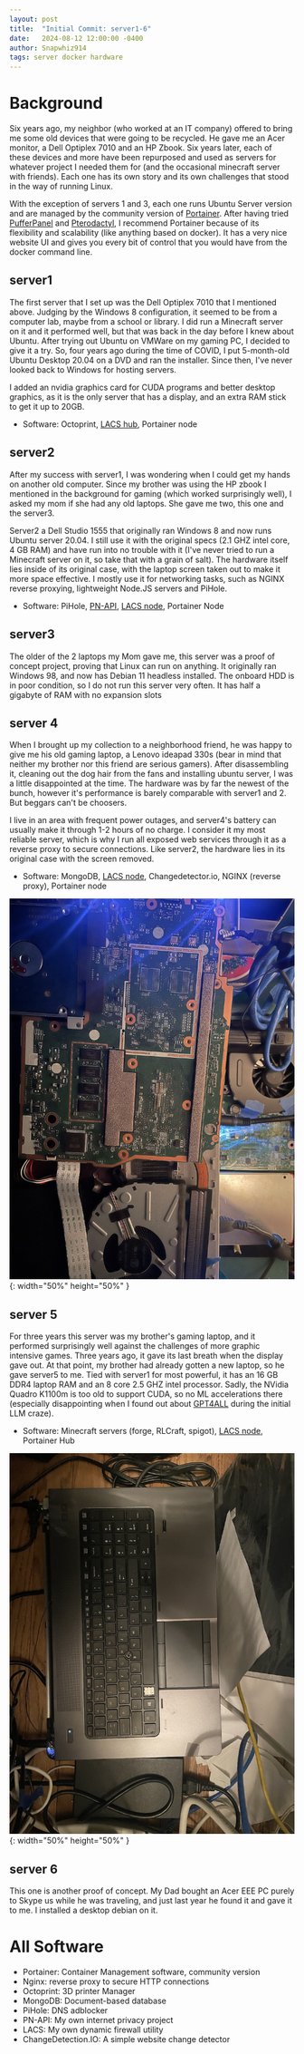 ```yaml
---
layout: post
title:  "Initial Commit: server1-6"
date:   2024-08-12 12:00:00 -0400
author: Snapwhiz914
tags: server docker hardware
---
```


# Background

Six years ago, my neighbor (who worked at an IT company) offered to bring me some old devices that were going to be recycled. He gave me an Acer monitor, a Dell Optiplex 7010 and an HP Zbook. Six years later, each of these devices and more have been repurposed and used as servers for whatever project I needed them for (and the occasional minecraft server with friends). Each one has its own story and its own challenges that stood in the way of running Linux.

With the exception of servers 1 and 3, each one runs Ubuntu Server version and are managed by the community version of [Portainer](https://www.portainer.io/). After having tried [PufferPanel](https://www.pufferpanel.com/) and [Pterodactyl](https://pterodactyl.io/), I recommend Portainer because of its flexibility and scalability (like anything based on docker). It has a very nice website UI and gives you every bit of control that you would have from the docker command line.

## server1

The first server that I set up was the Dell Optiplex 7010 that I mentioned above. Judging by the Windows 8 configuration, it seemed to be from a computer lab, maybe from a school or library. I did run a Minecraft server on it and it performed well, but that was back in the day before I knew about Ubuntu. After trying out Ubuntu on VMWare on my gaming PC, I decided to give it a try. So, four years ago during the time of COVID, I put 5-month-old Ubuntu Desktop 20.04 on a DVD and ran the installer. Since then, I've never looked back to Windows for hosting servers.

I added an nvidia graphics card for CUDA programs and better desktop graphics, as it is the only server that has a display, and an extra RAM stick to get it up to 20GB.

 - Software: Octoprint, [LACS hub](https://github.com/Snapwhiz914/LACS), Portainer node

## server2

After my success with server1, I was wondering when I could get my hands on another old computer. Since my brother was using the HP zbook I mentioned in the background for gaming (which worked surprisingly well), I asked my mom if she had any old laptops. She gave me two, this one and the server3.

Server2 a Dell Studio 1555 that originally ran Windows 8 and now runs Ubuntu server 20.04. I still use it with the original specs (2.1 GHZ intel core, 4 GB RAM) and have run into no trouble with it (I've never tried to run a Minecraft server on it, so take that with a grain of salt). The hardware itself lies inside of its original case, with the laptop screen taken out to make it more space effective. I mostly use it for networking tasks, such as NGINX reverse proxying, lightweight Node.JS servers and PiHole.

 - Software: PiHole, [PN-API](https://github.com/Snapwhiz914/PN-API), [LACS node](https://github.com/Snapwhiz914/LACS-node), Portainer Node

## server3

The older of the 2 laptops my Mom gave me, this server was a proof of concept project, proving that Linux can run on anything. It originally ran Windows 98, and now has Debian 11 headless installed. The onboard HDD is in poor condition, so I do not run this server very often. It has half a gigabyte of RAM with no expansion slots

## server 4

When I brought up my collection to a neighborhood friend, he was happy to give me his old gaming laptop, a Lenovo ideapad 330s (bear in mind that neither my brother nor this friend are serious gamers). After disassembling it, cleaning out the dog hair from the fans and installing ubuntu server, I was a little disappointed at the time. The hardware was by far the newest of the bunch, however it's performance is barely comparable with server1 and 2. But beggars can't be choosers.

I live in an area with frequent power outages, and server4's battery can usually make it through 1-2 hours of no charge. I consider it my most reliable server, which is why I run all exposed web services through it as a reverse proxy to secure connections. Like server2, the hardware lies in its original case with the screen removed.

 - Software: MongoDB, [LACS node](https://github.com/Snapwhiz914/LACS-node), Changedetector.io, NGINX (reverse proxy), Portainer node

![server4, with server2 beneath to the right](/assets/server1-5/IMG_4914.JPG){: width="50%" height="50%" }

## server 5

For three years this server was my brother's gaming laptop, and it performed surprisingly well against the challenges of more graphic intensive games. Three years ago, it gave its last breath when the display gave out. At that point, my brother had already gotten a new laptop, so he gave server5 to me. Tied with server1 for most powerful, it has an 16 GB DDR4 laptop RAM and an 8 core 2.5 GHZ intel processor. Sadly, the NVidia Quadro K1100m is too old to support CUDA, so no ML accelerations there (especially disappointing when I found out about [GPT4ALL](https://github.com/nomic-ai/gpt4all) during the initial LLM craze).

- Software: Minecraft servers (forge, RLCraft, spigot), [LACS node](https://github.com/Snapwhiz914/LACS-node), Portainer Hub

![server5](/assets/server1-5/IMG_4913.JPG){: width="50%" height="50%" }

## server 6

This one is another proof of concept. My Dad bought an Acer EEE PC purely to Skype us while he was traveling, and just last year he found it and gave it to me. I installed a desktop debian on it.

# All Software
 - Portainer: Container Management software, community version
 - Nginx: reverse proxy to secure HTTP connections
 - Octoprint: 3D printer Manager
 - MongoDB: Document-based database
 - PiHole: DNS adblocker
 - PN-API: My own internet privacy project
 - LACS: My own dynamic firewall utility
 - ChangeDetection.IO: A simple website change detector